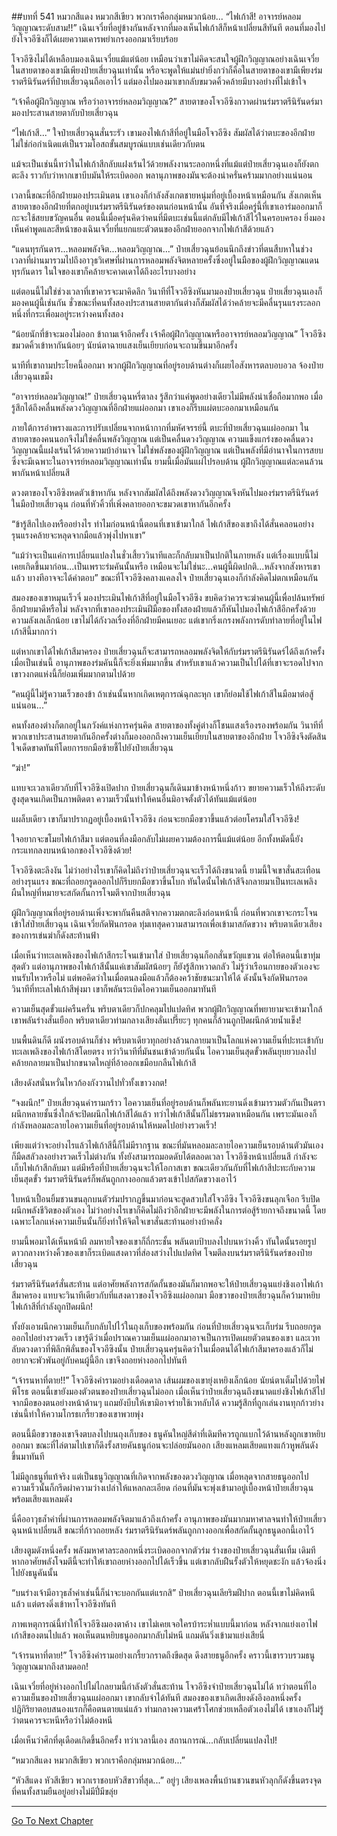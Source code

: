 ##บทที่ 541 หมวกสีแดง หมวกสีเขียว พวกเราคือกลุ่มหมวกน้อย...
“ไฟเก้าสี! อาจารย์หลอมวิญญาณระดับสาม!!” เฉินเจวี๋ยที่อยู่ข้างกันหลังจากที่มองเห็นไฟเก้าสีก็หน้าเปลี่ยนสีทันที ตอนที่มองไปยังโจวอีซิงก็ได้เผยความเคารพยำเกรงออกมาเรียบร้อย

โจวอีซิงไม่ได้เหลือบมองเฉินเจวี๋ยแม้แต่น้อย เหมือนว่าเขาไม่คิดจะสนใจผู้ฝึกวิญญาณอย่างเฉินเจวี๋ย ในสายตาของเขามีเพียงป๋ายเสี่ยวฉุนเท่านั้น หรือจะพูดให้แม่นยำยิ่งกว่าก็คือในสายตาของเขามีเพียงร่มราตรีนิรันดร์ที่ป๋ายเสี่ยวฉุนถือเอาไว้ แต่มองไปมองมาเขากลับขมวดคิ้วคล้ายมีบางอย่างที่ไม่เข้าใจ

“เจ้าคือผู้ฝึกวิญญาณ หรือว่าอาจารย์หลอมวิญญาณ?” สายตาของโจวอีซิงกวาดผ่านร่มราตรีนิรันดร์มามองประสานสายตากับป๋ายเสี่ยวฉุน

“ไฟเก้าสี...” ใจป๋ายเสี่ยวฉุนสั่นระรัว เขามองไฟเก้าสีที่อยู่ในมือโจวอีซิง สัมผัสได้ว่าตบะของอีกฝ่ายไม่ใช่ก่อกำเนิดแต่เป็นรวมโอสถขั้นสมบูรณ์แบบเช่นเดียวกับตน

แม้จะเป็นเช่นนี้ทว่าในไฟเก้าสีกลับแฝงเร้นไว้ด้วยพลังงานระลอกหนึ่งที่แม้แต่ป๋ายเสี่ยวฉุนเองก็ยังตกตะลึง ราวกับว่าหากเขาบีบมันให้ระเบิดออก พลานุภาพของมันจะต้องน่าครั่นคร้ามมากอย่างแน่นอน

เวลานี้ขณะที่อีกฝ่ายมองประเมินตน เขาเองก็กำลังสังเกตชายหนุ่มที่อยู่เบื้องหน้าเหมือนกัน สังเกตเห็นสายตาของอีกฝ่ายที่ตกอยู่บนร่มราตรีนิรันดร์ของตนก่อนหน้านั้น อันที่จริงเมื่อครู่นี้ที่เขาเอาร่มออกมาก็กะจะใช้สยบขวัญคนอื่น ตอนนี้เมื่อครุ่นคิดว่าคนที่มีตบะเช่นนี้แต่กลับมีไฟเก้าสีไว้ในครอบครอง ยิ่งมองเห็นคำพูดและสีหน้าของเฉินเจวี๋ยที่แยกแยะตัวตนของอีกฝ่ายออกจากไฟเก้าสีด้วยแล้ว

“แดนทุรกันดาร...หลอมพลังจิต...หลอมวิญญาณ...” ป๋ายเสี่ยวฉุนย้อนนึกถึงข่าวที่ตนสืบหาในช่วงเวลาที่ผ่านมารวมไปถึงอาวุธวิเศษที่ผ่านการหลอมพลังจิตหลายครั้งซึ่งอยู่ในมือของผู้ฝึกวิญญาณแดนทุรกันดาร ในใจของเขาก็คล้ายจะคาดเดาได้ถึงอะไรบางอย่าง

แต่ตอนนี้ไม่ใช่ช่วงเวลาที่เขาควรจะมาคิดลึก วินาทีที่โจวอีซิงหันมามองป๋ายเสี่ยวฉุน ป๋ายเสี่ยวฉุนเองก็มองคนผู้นี้เช่นกัน ชั่วขณะที่คนทั้งสองประสานสายตากันต่างก็สัมผัสได้ว่าคล้ายจะมีคลื่นรุนแรงระลอกหนึ่งที่กระเพื่อมอยู่ระหว่างคนทั้งสอง

“น้อยนักที่ข้าจะมองไม่ออก ข้าถามเจ้าอีกครั้ง เจ้าคือผู้ฝึกวิญญาณหรืออาจารย์หลอมวิญญาณ” โจวอีซิงขมวดคิ้วเข้าหากันน้อยๆ นัยน์ตาฉายแสงเย็นเยียบก่อนจะถามขึ้นมาอีกครั้ง

นาทีที่เขาถามประโยคนี้ออกมา พวกผู้ฝึกวิญญาณที่อยู่รอบด้านต่างก็เผยไอสังหารตลบอบอวล จ้องป๋ายเสี่ยวฉุนเขม็ง

“อาจารย์หลอมวิญญาณ!” ป๋ายเสี่ยวฉุนหรี่ตาลง รู้สึกว่าแค่พูดอย่างเดียวไม่มีพลังน่าเชื่อถือมากพอ เมื่อรู้สึกได้ถึงคลื่นพลังดวงวิญญาณที่อีกฝ่ายแผ่ออกมา เขาเองก็รีบแผ่ตบะออกมาเหมือนกัน

ภายใต้การอำพรางและการปรับเปลี่ยนจากหน้ากากที่มหัศจรรย์นี้ ตบะที่ป๋ายเสี่ยวฉุนแผ่ออกมา ในสายตาของคนนอกจึงไม่ใช่คลื่นพลังวิญญาณ แต่เป็นคลื่นดวงวิญญาณ ความแข็งแกร่งของคลื่นดวงวิญญาณนี้แฝงเร้นไว้ด้วยความบ้าอำนาจ ไม่ใช่พลังของผู้ฝึกวิญญาณ แต่เป็นพลังที่มีอำนาจในการสยบซึ่งจะมีเฉพาะในอาจารย์หลอมวิญญาณเท่านั้น ยามนี้เมื่อมันแผ่ไปรอบด้าน ผู้ฝึกวิญญาณแต่ละคนล้วนพากันหน้าเปลี่ยนสี

ดวงตาของโจวอีซิงหดตัวเข้าหากัน หลังจากสัมผัสได้ถึงพลังดวงวิญญาณจึงหันไปมองร่มราตรีนิรันดร์ในมือป๋ายเสี่ยวฉุน ก่อนที่หัวคิ้วที่เพิ่งคลายออกจะขมวดเขาหากันอีกครั้ง

“ข้ารู้สึกไปเองหรืออย่างไร ทำไมก่อนหน้านี้ตอนที่เขาเข้ามาใกล้ ไฟเก้าสีของเขาถึงได้สั่นคลอนอย่างรุนแรงคล้ายจะหลุดจากมือแล้วพุ่งไปหาเขา”

“แม้ว่าจะเป็นแค่การเปลี่ยนแปลงในชั่วเสี้ยววินาทีและก็กลับมาเป็นปกติในภายหลัง แต่เรื่องแบบนี้ไม่เคยเกิดขึ้นมาก่อน...เป็นเพราะร่มคันนั้นหรือ เหมือนจะไม่ใช่นะ...คนผู้นี้ผิดปกติ...หลังจากสังหารเขาแล้ว บางทีอาจจะได้คำตอบ” ขณะที่โจวอีซิงคลางแคลงใจ ป๋ายเสี่ยวฉุนเองก็กำลังคิดไม่ตกเหมือนกัน

สมองของเขาหมุนเร็วจี๋ มองประเมินไฟเก้าสีที่อยู่ในมือโจวอีซิง ขบคิดว่าควรจะฆ่าคนผู้นี้เพื่อปล้นทรัพย์อีกฝ่ายมาดีหรือไม่ หลังจากที่เขาลองประเมินฝีมือของทั้งสองฝ่ายแล้วก็หันไปมองไฟเก้าสีอีกครั้งด้วยความลังเลเล็กน้อย เขาไม่ได้กังวลเรื่องที่อีกฝ่ายมีคนเยอะ แต่เขากริ่งเกรงพลังการดับทำลายที่อยู่ในไฟเก้าสีนี้มากกว่า

แต่หากเขาได้ไฟเก้าสีมาครอง ป๋ายเสี่ยวฉุนก็จะสามารถหลอมพลังจิตให้กับร่มราตรีนิรันดร์ได้ถึงเก้าครั้ง เมื่อเป็นเช่นนี้ อานุภาพของร่มคันนี้ก็จะยิ่งเพิ่มมากขึ้น สำหรับเขาแล้วความเป็นไปได้ที่เขาจะรอดไปจากเขาวงกตแห่งนี้ก็ย่อมเพิ่มมากตามไปด้วย

“คนผู้นี้ไม่รู้ความเร็วของข้า ถ้าเช่นนั้นหากเกิดเหตุการณ์ฉุกละหุก เขาก็ย่อมใช้ไฟเก้าสีในมือมาต่อสู้แน่นอน...”

คนทั้งสองต่างก็ตกอยู่ในภวังค์แห่งการครุ่นคิด สายตาของทั้งคู่ต่างก็โชนแสงเรืองรองพร้อมกัน วินาทีที่พวกเขาประสานสายตากันอีกครั้งต่างก็มองออกถึงความเย็นเยียบในสายตาของอีกฝ่าย โจวอีซิงจึงตัดสินใจเด็ดขาดทันทีโดยการยกมือซ้ายชี้ไปยังป๋ายเสี่ยวฉุน

“ฆ่า!”

แทบจะเวลาเดียวกับที่โจวอีซิงเปิดปาก ป๋ายเสี่ยวฉุนก็เดินมาข้างหน้าหนึ่งก้าว ขยายความเร็วให้ถึงระดับสูงสุดจนเกิดเป็นภาพติดตา ความเร็วนั้นทำให้คนอื่นมิอาจตั้งตัวได้ทันแม้แต่น้อย

แผล็บเดียว เขาก็มาปรากฏอยู่เบื้องหน้าโจวอีซิง ก่อนจะยกมือขวาขึ้นแล้วต่อยโครมใส่โจวอีซิง!

ใจอยากจะขโมยไฟเก้าสีมา แต่ตอนที่ลงมือกลับไม่เผยความต้องการนี้แม้แต่น้อย อีกทั้งหมัดนี้ยังกระแทกลงบนหน้าอกของโจวอีซิงด้วย!

โจวอีซิงตะลึงงัน ไม่ว่าอย่างไรเขาก็คิดไม่ถึงว่าป๋ายเสี่ยวฉุนจะเร็วได้ถึงขนาดนี้ ยามนี้ใจเขาสั่นสะเทือนอย่างรุนแรง ขณะที่ถอยกรูดออกไปก็รีบยกมือขวาขึ้นโบก ทันใดนั้นไฟเก้าสีจึงกลายมาเป็นทะเลเพลิงผืนใหญ่ที่หมายจะสกัดกั้นการโจมตีจากป๋ายเสี่ยวฉุน

ผู้ฝึกวิญญาณที่อยู่รอบด้านเพิ่งจะพากันคืนสติจากความตกตะลึงก่อนหน้านี้ ก่อนที่พวกเขาจะกระโจนเข้าใส่ป๋ายเสี่ยวฉุน เฉินเจวี๋ยกัดฟันกรอด ทุ่มเทสุดความสามารถเพื่อเข้ามาสกัดขวาง พริบตาเดียวเสียงของการเข่นฆ่าก็ดังสะท้านฟ้า

เมื่อเห็นว่าทะเลเพลิงของไฟเก้าสีกระโจนเข้ามาใส่ ป๋ายเสี่ยวฉุนก็อกสั่นขวัญแขวน ต่อให้ตอนนี้เขาทุ่มสุดตัว แต่อานุภาพของไฟเก้าสีนั้นแค่เขาสัมผัสน้อยๆ ก็ยังรู้สึกหวาดกลัว ไม่รู้ว่าเรือนกายของตัวเองจะทนรับไหวหรือไม่ แต่พอคิดว่าในเมื่อตนลงมือแล้วก็ต้องคว้าชัยชนะมาให้ได้ ดังนั้นจึงกัดฟันกรอด วินาทีที่ทะเลไฟเก้าสีพุ่งมา เขาก็พลันระเบิดไอความเย็นออกมาทันที

ความเย็นสุดขั้วแผ่ครืนครั่น พริบตาเดียวก็ปกคลุมไปแปดทิศ พวกผู้ฝึกวิญญาณที่พยายามจะเข้ามาใกล้เขาพลันร่างสั่นเยือก พริบตาเดียวท่ามกลางเสียงลั่นเปรี๊ยะๆ ทุกคนก็ล้วนถูกปิดผนึกด้วยน้ำแข็ง!

บนพื้นดินก็ดี ผนังรอบด้านก็ช่าง พริบตาเดียวทุกอย่างล้วนกลายมาเป็นโลกแห่งความเย็นที่ปะทะเข้ากับทะเลเพลิงของไฟเก้าสีโดยตรง ทว่าวินาทีที่มันชนเข้าด้วยกันนั้น ไอความเย็นสุดขั้วพลันยุบยวบลงไปคล้ายกลายมาเป็นปากขนาดใหญ่ที่อ้าออกเขมือบกลืนไฟเก้าสี

เสียงดังสนั่นหวั่นไหวก้องกังวานไปทั่วทั้งเขาวงกต!

“จงผนึก!” ป๋ายเสี่ยวฉุนคำรามกร้าว ไอความเย็นที่อยู่รอบด้านก็พลันทะยานดิ่งเข้ามารวมตัวกันเป็นตราผนึกหลายชั้นซึ่งใกล้จะปิดผนึกไฟเก้าสีได้แล้ว ทว่าไฟเก้าสีนั้นก็ไม่ธรรมดาเหมือนกัน เพราะมันเองก็กำลังหลอมละลายไอความเย็นที่อยู่รอบด้านให้หมดไปอย่างรวดเร็ว!

เพียงแต่ว่าจะอย่างไรแล้วไฟเก้าสีนี้ก็ไม่มีรากฐาน ขณะที่มันหลอมละลายไอความเย็นรอบด้านตัวมันเองก็มืดสลัวลงอย่างรวดเร็วไม่ต่างกัน ทั้งยังสามารถมอดดับได้ตลอดเวลา โจวอีซิงหน้าเปลี่ยนสี กำลังจะเก็บไฟเก้าสีกลับมา แต่มีหรือที่ป๋ายเสี่ยวฉุนจะให้โอกาสเขา ขณะเดียวกันกับที่ไฟเก้าสีปะทะกับความเย็นสุดขั้ว ร่มราตรีนิรันดร์ก็พลันถูกกางออกแล้วตรงเข้าไปสกัดขวางเอาไว้

ใบหน้าเปื้อนยิ้มชวนขนลุกบนตัวร่มปรากฏขึ้นมาก่อนจะสูดสวบใส่โจวอีซิง โจวอีซิงขนลุกเจือก รีบปิดผนึกพลังชีวิตของตัวเอง ไม่ว่าอย่างไรเขาก็คิดไม่ถึงว่าอีกฝ่ายจะมีพลังในการต่อสู้ร้ายกาจถึงขนาดนี้ โดยเฉพาะโลกแห่งความเย็นนั้นก็ยิ่งทำให้จิตใจเขาสั่นสะท้านอย่างบ้าคลั่ง

ยามนี้พอมาได้เห็นหน้าผี ลมหายใจของเขาก็ถี่กระชั้น พลันตบป้าบลงไปบนหว่างคิ้ว ทันใดนั้นรอยรูปดาวกลางหว่างคิ้วของเขาก็ระเบิดแสงดาวที่ส่องสว่างไปแปดทิศ โจมตีลงบนร่มราตรีนิรันดร์ของป๋ายเสี่ยวฉุน

ร่มราตรีนิรันดร์สั่นสะท้าน แต่อาศัยพลังการสกัดกั้นของมันก็มากพอจะให้ป๋ายเสี่ยวฉุนแย่งชิงเอาไฟเก้าสีมาครอง แทบจะวินาทีเดียวกับที่แสงดาวของโจวอีซิงแผ่ออกมา มือขวาของป๋ายเสี่ยวฉุนก็คว้ามาหยิบไฟเก้าสีที่กำลังถูกปิดผนึก!

ทั้งยังเอาผนึกความเย็นเก็บกลับไปไว้ในถุงเก็บของพร้อมกัน ก่อนที่ป๋ายเสี่ยวฉุนจะเก็บร่ม รีบถอยกรูดออกไปอย่างรวดเร็ว เขารู้ดีว่าเมื่อปราณความเย็นแผ่ออกมาอาจเป็นการเปิดเผยตัวตนของเขา และเวทลับดวงดาวที่พิลึกพิลั่นของโจวอีซิงนั้น ป๋ายเสี่ยวฉุนครุ่นคิดว่าในเมื่อตนได้ไฟเก้าสีมาครองแล้วก็ไม่อยากจะพัวพันอยู่กับคนผู้นี้อีก เขาจึงถอยห่างออกไปทันที

“เจ้ารนหาที่ตาย!!” โจวอีซิงคำรามอย่างเดือดดาล เส้นผมของเขายุ่งเหยิงเล็กน้อย นัยน์ตาเต็มไปด้วยไฟพิโรธ ตอนนี้เขายังมองตัวตนของป๋ายเสี่ยวฉุนไม่ออก เมื่อเห็นว่าป๋ายเสี่ยวฉุนถึงขนาดแย่งชิงไฟเก้าสีไปจากมือของตนอย่างหน้าด้านๆ แถมยังบีบให้เขามิอาจร่ายใช้เวทลับได้ ความรู้สึกที่ถูกเล่นงานทุกก้าวย่างเช่นนี้ทำให้ความโกรธเกรี้ยวของเขาพวยพุ่ง

ตอนนี้มือขวาของเขาจึงตบลงไปบนถุงเก็บของ ธนูคันใหญ่สีดำที่เดิมทีควรถูกแบกไว้ด้านหลังถูกเขาหยิบออกมา ขณะที่ไล่ตามไปเขาก็ดึงรั้งสายคันธนูก่อนจะปล่อยมันออก เสียงแหลมเสียดแทงแก้วหูพลันดังขึ้นมาทันที

ไม่มีลูกธนูที่แท้จริง แต่เป็นธนูวิญญาณที่เกิดจากพลังของดวงวิญญาณ เมื่อหลุดจากสายธนูออกไป ความเร็วนั้นก็กรีดผ่าความว่างเปล่าให้แหลกละเอียด ก่อนที่มันจะพุ่งเข้ามาอยู่เบื้องหน้าป๋ายเสี่ยวฉุนพร้อมเสียงแหลมดัง

นี่คืออาวุธล้ำค่าที่ผ่านการหลอมพลังจิตมาแล้วถึงเก้าครั้ง อานุภาพของมันมากมหาศาลจนทำให้ป๋ายเสี่ยวฉุนหน้าเปลี่ยนสี ขณะที่ก้าวถอยหลัง ร่มราตรีนิรันดร์พลันถูกกางออกเพื่อสกัดกั้นลูกธนูดอกนี้เอาไว้

เสียงตูมดังหนึ่งครั้ง พลังมหาศาลระลอกหนึ่งระเบิดออกจากตัวร่ม ร่างของป๋ายเสี่ยวฉุนสั่นเทิ้ม เดิมทีหากอาศัยพลังโจมตีนี้จะทำให้เขาถอยห่างออกไปได้เร็วขึ้น แต่เขากลับฝืนรั้งตัวให้หยุดชะงัก แล้วจ้องนิ่งไปยังธนูคันนั้น

“บนร่างเจ้ามีอาวุธล้ำค่าเช่นนี้ก็น่าจะบอกกันแต่แรกสิ” ป๋ายเสี่ยวฉุนเลียริมฝีปาก ตอนนี้เขาไม่คิดหนีแล้ว แต่ตรงดิ่งเข้าหาโจวอีซิงทันที

ภาพเหตุการณ์นี้ทำให้โจวอีซิงมองตาค้าง เขาไม่เคยเจอใครบ้าระห่ำแบบนี้มาก่อน หลังจากแย่งเอาไฟเก้าสีของตนไปแล้ว พอเห็นตนหยิบธนูออกมากลับไม่หนี แถมดันวิ่งเข้ามาแย่งเสียนี่

“เจ้ารนหาที่ตาย!” โจวอีซิงคำรามอย่างเกรี้ยวกราดถึงขีดสุด ดึงสายธนูอีกครั้ง คราวนี้เขารวบรวมธนูวิญญาณมากถึงสามดอก!

เฉินเจวี๋ยที่อยู่ห่างออกไปไม่ไกลยามนี้กำลังตัวสั่นสะท้าน โจวอีซิงจำป๋ายเสี่ยวฉุนไม่ได้ ทว่าตอนที่ไอความเย็นของป๋ายเสี่ยวฉุนแผ่ออกมา เขากลับจำได้ทันที สมองของเขาเกิดเสียงดังอึงอลหนึ่งครั้ง ปฏิกิริยาตอบสนองแรกก็คือตนตายแน่แล้ว ท่ามกลางความเศร้าโศกช่วยเหลือตัวเองไม่ได้ เขาเองก็ไม่รู้ว่าตนควรจะหนีหรือว่าไม่ต้องหนี

เมื่อเห็นว่าศึกที่ดุเดือดเกิดขึ้นอีกครั้ง ทว่าเวลานี้เอง สถานการณ์...กลับเปลี่ยนแปลงไป!

“หมวกสีแดง หมวกสีเขียว พวกเราคือกลุ่มหมวกน้อย...”

“หัวสีแดง หัวสีเขียว พวกเราชอบหัวสีขาวที่สุด...” อยู่ๆ เสียงเพลงพื้นบ้านชวนขนหัวลุกก็ดังขึ้นตรงจุดที่คนทั้งสามยืนอยู่อย่างไม่มีปี่มีขลุ่ย

------


[Go To Next Chapter]( ./164.md)